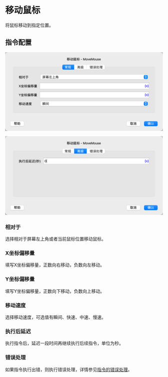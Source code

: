 # 移动鼠标

将鼠标移动到指定位置。

## 指令配置

![移动鼠标常规配置对话框](move_mouse_general_config.png)

![移动鼠标高级配置对话框](move_mouse_advanced_config.png)

### 相对于

选择相对于屏幕左上角或者当前鼠标位置移动鼠标。

### X坐标偏移量

填写X坐标偏移量，正数向右移动，负数向左移动。

### Y坐标偏移量

填写Y坐标偏移量，正数向下移动，负数向上移动。

### 移动速度

选择移动速度，可选值有瞬间、快速、中速、慢速。

### 执行后延迟

执行指令后，延迟一段时间再继续执行后续指令，单位为秒。

### 错误处理

如果指令执行出错，则执行错误处理，详情参见[指令的错误处理](../../manual/error_handling.md)。
